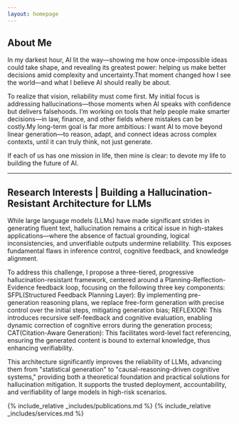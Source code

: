 ```yaml
---
layout: homepage
---
```

## About Me
In my darkest hour, AI lit the way—showing me how once-impossible ideas could take shape, and revealing its greatest power: helping us make better decisions amid complexity and uncertainty.That moment changed how I see the world—and what I believe AI should really be about.

To realize that vision, reliability must come first. My initial focus is addressing hallucinations—those moments when AI speaks with confidence but delivers falsehoods. I’m working on tools that help people make smarter decisions—in law, finance, and other fields where mistakes can be costly.My long-term goal is far more ambitious: I want AI to move beyond linear generation—to reason, adapt, and connect ideas across complex contexts, until it can truly think, not just generate.

If each of us has one mission in life, then mine is clear: to devote my life to building the future of AI.

---
## Research Interests | Building a Hallucination-Resistant Architecture for LLMs
While large language models (LLMs) have made significant strides in generating fluent text, hallucination remains a critical issue in high-stakes applications—where the absence of factual grounding, logical inconsistencies, and unverifiable outputs undermine reliability. This exposes fundamental flaws in inference control, cognitive feedback, and knowledge alignment.

To address this challenge, I propose a three-tiered, progressive hallucination-resistant framework, centered around a Planning-Reflection-Evidence feedback loop, focusing on the following three key components: 
SFPL(Structured Feedback Planning Layer): By implementing pre-generation reasoning plans, we replace free-form generation with precise control over the initial steps, mitigating generation bias;
REFLEXION: This introduces recursive self-feedback and cognitive evaluation, enabling dynamic correction of cognitive errors during the generation process; 
CAT(Citation-Aware Generation): This facilitates word-level fact referencing, ensuring the generated content is bound to external knowledge, thus enhancing verifiability.

This architecture significantly improves the reliability of LLMs, advancing them from "statistical generation" to "causal-reasoning-driven cognitive systems," providing both a theoretical foundation and practical solutions for hallucination mitigation. It supports the trusted deployment, accountability, and verifiability of large models in high-risk scenarios.

{% include_relative _includes/publications.md %}
{% include_relative _includes/services.md %}
